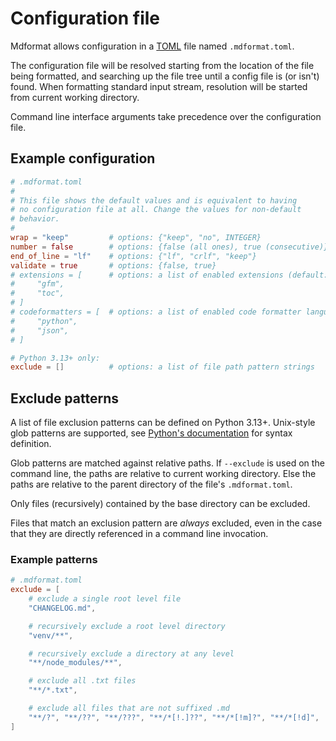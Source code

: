 # Configuration file

Mdformat allows configuration in a [TOML](https://toml.io) file named `.mdformat.toml`.

The configuration file will be resolved starting from the location of the file being formatted,
and searching up the file tree until a config file is (or isn't) found.
When formatting standard input stream, resolution will be started from current working directory.

Command line interface arguments take precedence over the configuration file.

## Example configuration

```toml
# .mdformat.toml
#
# This file shows the default values and is equivalent to having
# no configuration file at all. Change the values for non-default
# behavior.
#
wrap = "keep"         # options: {"keep", "no", INTEGER}
number = false        # options: {false (all ones), true (consecutive)}
end_of_line = "lf"    # options: {"lf", "crlf", "keep"}
validate = true       # options: {false, true}
# extensions = [      # options: a list of enabled extensions (default: all installed are enabled)
#     "gfm",
#     "toc",
# ]
# codeformatters = [  # options: a list of enabled code formatter languages (default: all installed are enabled)
#     "python",
#     "json",
# ]

# Python 3.13+ only:
exclude = []          # options: a list of file path pattern strings
```

## Exclude patterns

A list of file exclusion patterns can be defined on Python 3.13+.
Unix-style glob patterns are supported, see
[Python's documentation](https://docs.python.org/3/library/pathlib.html#pattern-language)
for syntax definition.

Glob patterns are matched against relative paths.
If `--exclude` is used on the command line, the paths are relative to current working directory.
Else the paths are relative to the parent directory of the file's `.mdformat.toml`.

Only files (recursively) contained by the base directory can be excluded.

Files that match an exclusion pattern are _always_ excluded,
even in the case that they are directly referenced in a command line invocation.

### Example patterns

```toml
# .mdformat.toml
exclude = [
    # exclude a single root level file
    "CHANGELOG.md",

    # recursively exclude a root level directory
    "venv/**",

    # recursively exclude a directory at any level
    "**/node_modules/**",

    # exclude all .txt files
    "**/*.txt",

    # exclude all files that are not suffixed .md
    "**/?", "**/??", "**/???", "**/*[!.]??", "**/*[!m]?", "**/*[!d]",
]
```
